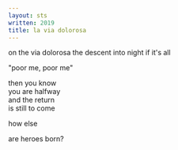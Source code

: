 ```yaml
---
layout: sts
written: 2019
title: la via dolorosa
---
```


<div class="poem">
on the via dolorosa  
the descent into night  
if it's all  

"poor me, poor me"  

then you know  
you are halfway  
and the return  
is still to come

how else

are heroes born?
</div>

